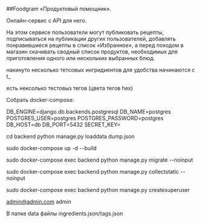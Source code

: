 ##Foodgram
«Продуктовый помощник».

Онлайн-сервис c API для него.

На этом сервисе пользователи могут публиковать рецепты,
подписываться на публикации других пользователей,
добавлять понравившиеся рецепты в список «Избранное»,
а перед походом в магазин скачивать сводный список продуктов,
необходимых для приготовления одного или нескольких выбранных блюд.

накинуто несколько тетсовых ингридиентов для удобства начинаются с t_ <ingridient>

есть нексолько тестовыз тегов (цвета тегов hex)

Собрать docker-compose:

DB_ENGINE=django.db.backends.postgresql
DB_NAME=postgres
POSTGRES_USER=postgres
POSTGRES_PASSWORD=postgres
DB_HOST=db
DB_PORT=5432
SECRET_KEY=

cd backend python manage.py loaddata dump.json 

sudo docker-compose up -d --build

sudo docker-compose exec backend python manage.py migrate --noinput

sudo docker-compose exec backend python manage.py collectstatic --noinput

sudo docker-compose exec backend python manage.py createsuperuser

admin@admin.com admin

В папке data файлы ingredients.json/tags.json





